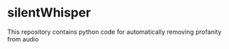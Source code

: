 # silentWhisper
This repository contains python code for automatically removing profanity from audio
